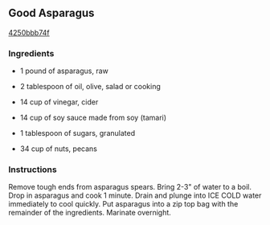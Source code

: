 ## Good Asparagus

[4250bbb74f](http://www.food.com/recipe/good-asparagus-259981)

### Ingredients

 - 1 pound of asparagus, raw

 - 2 tablespoon of oil, olive, salad or cooking

 - 14 cup of vinegar, cider

 - 14 cup of soy sauce made from soy (tamari)

 - 1 tablespoon of sugars, granulated

 - 34 cup of nuts, pecans

### Instructions

Remove tough ends from asparagus spears. Bring 2-3" of water to a boil. Drop in asparagus and cook 1 minute. Drain and plunge into ICE COLD water immediately to cool quickly. Put asparagus into a zip top bag with the remainder of the ingredients. Marinate overnight.